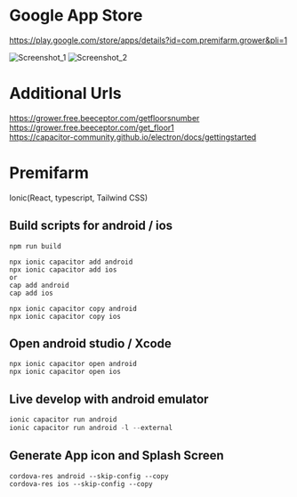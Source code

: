 # Google App Store
https://play.google.com/store/apps/details?id=com.premifarm.grower&pli=1

![Screenshot_1](https://github.com/massimo1220/Premifarm-Ionic/assets/111621165/50911e0c-e940-46ba-a601-e3092f560f60)
![Screenshot_2](https://github.com/massimo1220/Premifarm-Ionic/assets/111621165/8fe5d4fe-46ff-4040-a5b0-f313ee229df2)


# Additional Urls
https://grower.free.beeceptor.com/getfloorsnumber       
https://grower.free.beeceptor.com/get_floor1        
https://capacitor-community.github.io/electron/docs/gettingstarted

# Premifarm
 Ionic(React, typescript, Tailwind CSS)
 
## Build scripts for android / ios
```
npm run build
```
```
npx ionic capacitor add android
npx ionic capacitor add ios
or
cap add android
cap add ios
```
```
npx ionic capacitor copy android
npx ionic capacitor copy ios
```

## Open android studio / Xcode
```
npx ionic capacitor open android
npx ionic capacitor open ios
```

## Live develop with android emulator
```js
ionic capacitor run android
ionic capacitor run android -l --external
```

## Generate App icon and Splash Screen
```
cordova-res android --skip-config --copy
cordova-res ios --skip-config --copy

```
